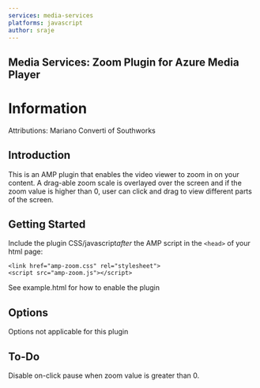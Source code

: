 ```yaml
---
services: media-services
platforms: javascript
author: sraje
---
```

## Media Services: Zoom Plugin for Azure Media Player


# Information

Attributions: Mariano Converti of Southworks 

## Introduction
This is an AMP plugin that enables the video viewer to zoom in on your content. A drag-able zoom scale is overlayed over the screen and if the zoom value is higher than 0, user can click and drag to view different parts of the screen. 
## Getting Started
Include the plugin CSS/javascript*after* the AMP script in the `<head>` of your html page:

```<link href="amp-zoom.css" rel="stylesheet">```<br />
```<script src="amp-zoom.js"></script>```

See example.html for how to enable the plugin 
## Options

Options not applicable for this plugin

## To-Do
Disable on-click pause when zoom value is greater than 0. 
